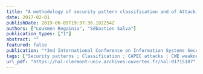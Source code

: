 ```yaml
---
title: "A methodology of security pattern classification and of Attack-Defense Tree generation"
date: 2017-02-01
publishDate: 2019-06-05T19:37:36.182254Z
authors: ["Loukmen Regainia", "Sébastien Salva"]
publication_types: ["1"]
abstract: ""
featured: false
publication: "*3nd International Conference on Information Systems Security and Privacy (ICISSP 2017*"
tags: ["Security patterns ; Classification ; CAPEC attacks ; CWE weaknesses ; Attack-Defense Trees"]
url_pdf: "https://hal-clermont-univ.archives-ouvertes.fr/hal-01715107"
---
```


